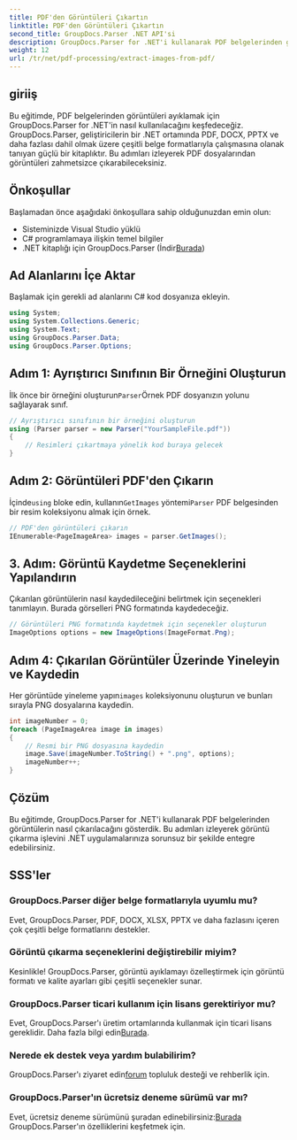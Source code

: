 ```yaml
---
title: PDF'den Görüntüleri Çıkartın
linktitle: PDF'den Görüntüleri Çıkartın
second_title: GroupDocs.Parser .NET API'si
description: GroupDocs.Parser for .NET'i kullanarak PDF belgelerinden görüntüleri nasıl çıkaracağınızı öğrenin. Kod örnekleri içeren adım adım kılavuz.
weight: 12
url: /tr/net/pdf-processing/extract-images-from-pdf/
---
```

## giriiş
Bu eğitimde, PDF belgelerinden görüntüleri ayıklamak için GroupDocs.Parser for .NET'in nasıl kullanılacağını keşfedeceğiz. GroupDocs.Parser, geliştiricilerin bir .NET ortamında PDF, DOCX, PPTX ve daha fazlası dahil olmak üzere çeşitli belge formatlarıyla çalışmasına olanak tanıyan güçlü bir kitaplıktır. Bu adımları izleyerek PDF dosyalarından görüntüleri zahmetsizce çıkarabileceksiniz.
## Önkoşullar
Başlamadan önce aşağıdaki önkoşullara sahip olduğunuzdan emin olun:
- Sisteminizde Visual Studio yüklü
- C# programlamaya ilişkin temel bilgiler
-  .NET kitaplığı için GroupDocs.Parser (İndir[Burada](https://releases.groupdocs.com/parser/net/))

## Ad Alanlarını İçe Aktar
Başlamak için gerekli ad alanlarını C# kod dosyanıza ekleyin.
```csharp
using System;
using System.Collections.Generic;
using System.Text;
using GroupDocs.Parser.Data;
using GroupDocs.Parser.Options;
```
## Adım 1: Ayrıştırıcı Sınıfının Bir Örneğini Oluşturun
 İlk önce bir örneğini oluşturun`Parser`Örnek PDF dosyanızın yolunu sağlayarak sınıf.
```csharp
// Ayrıştırıcı sınıfının bir örneğini oluşturun
using (Parser parser = new Parser("YourSampleFile.pdf"))
{
    // Resimleri çıkartmaya yönelik kod buraya gelecek
}
```
## Adım 2: Görüntüleri PDF'den Çıkarın
 İçinde`using` bloke edin, kullanın`GetImages` yöntemi`Parser` PDF belgesinden bir resim koleksiyonu almak için örnek.
```csharp
// PDF'den görüntüleri çıkarın
IEnumerable<PageImageArea> images = parser.GetImages();
```
## 3. Adım: Görüntü Kaydetme Seçeneklerini Yapılandırın
Çıkarılan görüntülerin nasıl kaydedileceğini belirtmek için seçenekleri tanımlayın. Burada görselleri PNG formatında kaydedeceğiz.
```csharp
// Görüntüleri PNG formatında kaydetmek için seçenekler oluşturun
ImageOptions options = new ImageOptions(ImageFormat.Png);
```
## Adım 4: Çıkarılan Görüntüler Üzerinde Yineleyin ve Kaydedin
 Her görüntüde yineleme yapın`images` koleksiyonunu oluşturun ve bunları sırayla PNG dosyalarına kaydedin.
```csharp
int imageNumber = 0;
foreach (PageImageArea image in images)
{
    // Resmi bir PNG dosyasına kaydedin
    image.Save(imageNumber.ToString() + ".png", options);
    imageNumber++;
}
```

## Çözüm
Bu eğitimde, GroupDocs.Parser for .NET'i kullanarak PDF belgelerinden görüntülerin nasıl çıkarılacağını gösterdik. Bu adımları izleyerek görüntü çıkarma işlevini .NET uygulamalarınıza sorunsuz bir şekilde entegre edebilirsiniz.

## SSS'ler
### GroupDocs.Parser diğer belge formatlarıyla uyumlu mu?
Evet, GroupDocs.Parser, PDF, DOCX, XLSX, PPTX ve daha fazlasını içeren çok çeşitli belge formatlarını destekler.
### Görüntü çıkarma seçeneklerini değiştirebilir miyim?
Kesinlikle! GroupDocs.Parser, görüntü ayıklamayı özelleştirmek için görüntü formatı ve kalite ayarları gibi çeşitli seçenekler sunar.
### GroupDocs.Parser ticari kullanım için lisans gerektiriyor mu?
 Evet, GroupDocs.Parser'ı üretim ortamlarında kullanmak için ticari lisans gereklidir. Daha fazla bilgi edin[Burada](https://purchase.groupdocs.com/buy).
### Nerede ek destek veya yardım bulabilirim?
 GroupDocs.Parser'ı ziyaret edin[forum](https://forum.groupdocs.com/c/parser/17) topluluk desteği ve rehberlik için.
### GroupDocs.Parser'ın ücretsiz deneme sürümü var mı?
 Evet, ücretsiz deneme sürümünü şuradan edinebilirsiniz:[Burada](https://releases.groupdocs.com/) GroupDocs.Parser'ın özelliklerini keşfetmek için.